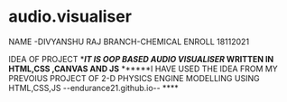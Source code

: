 # audio.visualiser
NAME -DIVYANSHU RAJ
BRANCH-CHEMICAL 
ENROLL 18112021



IDEA OF PROJECT 
********IT IS OOP BASED AUDIO VISUALISER*****
********WRITTEN IN HTML,CSS ,CANVAS AND JS**********
******I HAVE USED THE IDEA FROM MY PREVOIUS PROJECT OF 2-D PHYSICS ENGINE MODELLING USING HTML,CSS,JS --endurance21.github.io-- ****

